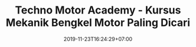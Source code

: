 ---
title: "Techno Motor Academy - Kursus Mekanik Bengkel Motor Paling Dicari"
date: 2019-11-23T16:24:29+07:00
draft: false
keywords: "kursus mekanik motor, kursus montir motor, kursus motor, kursus sepeda motor, kursus bengkel motor"
descriptions: "Kursus mekanik sepeda motor paling dicari di Indonesia. Mari gabung menjadi montir sepeda motor handal bersama Techno Motor Academy"
layout: "index"
---